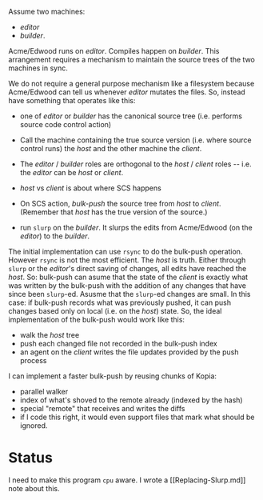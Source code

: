 Assume two machines: 

* *editor*
* *builder*.

Acme/Edwood runs on
*editor*. Compiles happen on *builder*. This arrangement requires a
mechanism to maintain the source trees of the two machines in sync.

We do not require a general purpose mechanism like a filesystem because Acme/Edwood
can tell us whenever *editor* mutates the files. So, instead have something that operates
like this:

* one of *editor* or *builder* has the canonical source tree (i.e. performs
source code control action)

* Call the machine
containing the true source version (i.e. where source control runs) the *host* and
the other machine the *client*. 

* The *editor* / *builder* roles are orthogonal to the *host* / *client* roles -- i.e.
the *editor* can be  *host* or *client*.

* *host* vs *client* is about where SCS happens

* On SCS action, *bulk-push* the source tree from *host* to *client*. (Remember
that *host* has the true version of the source.)

* run `slurp` on the *builder*. It slurps the edits from Acme/Edwood (on the *editor*)
to the *builder*.

The initial implementation can use `rsync` to do the bulk-push operation. However
`rsync` is not the most efficient. The *host* is truth. Either through `slurp` or
the *editor*'s direct saving of changes, all edits
have reached the *host*. So: bulk-push can asume that 
the state of the *client* is exactly what was written by the bulk-push with the addition
of any changes that have since been `slurp`-ed. Asusme that the `slurp`-ed changes
are small. In this case: if bulk-push records what was previously pushed, it can
push changes based only on local (i.e. on the *host*) state. So, the ideal implementation
of the bulk-push would work like this:

* walk the *host* tree
* push each changed file not recorded in the bulk-push index
* an agent on the *client* writes the file updates provided by the push process

I can implement a faster bulk-push by reusing chunks of Kopia: 

* parallel walker
* index of what's shoved to the remote already (indexed by the hash)
* special "remote" that receives and writes the diffs
* if I code this right, it would even support files that mark what should be ignored.

# Status
I need to make this program `cpu` aware. I wrote a [[Replacing-Slurp.md]] note about this.
